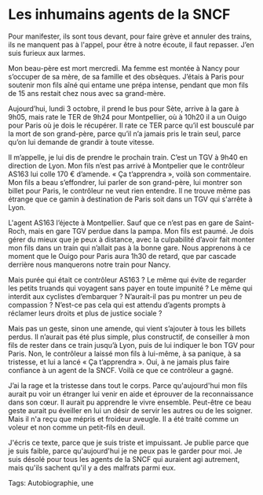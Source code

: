 # Les inhumains agents de la SNCF

Pour manifester, ils sont tous devant, pour faire grève et annuler des trains, ils ne manquent pas à l'appel, pour être à notre écoute, il faut repasser. J’en suis furieux aux larmes.

Mon beau-père est mort mercredi. Ma femme est montée à Nancy pour s’occuper de sa mère, de sa famille et des obsèques. J’étais à Paris pour soutenir mon fils aîné qui entame une prépa intense, pendant que mon fils de 15 ans restait chez nous avec sa grand-mère.

Aujourd’hui, lundi 3 octobre, il prend le bus pour Sète, arrive à la gare à 9h05, mais rate le TER de 9h24 pour Montpellier, où à 10h20 il a un Ouigo pour Paris où je dois le récupérer. Il rate ce TER parce qu’il est bousculé par la mort de son grand-père, parce qu’il n’a jamais pris le train seul, parce qu’on lui demande de grandir à toute vitesse.

Il m’appelle, je lui dis de prendre le prochain train. C’est un TGV à 9h40 en direction de Lyon. Mon fils n’est pas arrivé à Montpelier que le contrôleur AS163 lui colle 170 € d’amende. « Ça t’apprendra », voilà son commentaire. Mon fils a beau s’effondrer, lui parler de son grand-père, lui montrer son billet pour Paris, le contrôleur ne veut rien entendre. Il ne trouve même pas étrange que ce gamin à destination de Paris soit dans un TGV qui s'arrête à Lyon.

L'agent AS163 l’éjecte à Montpellier. Sauf que ce n’est pas en gare de Saint-Roch, mais en gare TGV perdue dans la pampa. Mon fils est paumé. Je dois gérer du mieux que je peux à distance, avec la culpabilité d’avoir fait monter mon fils dans un train qui n’allait pas à la bonne gare. Nous apprenons à ce moment que le Ouigo pour Paris aura 1h30 de retard, que par cascade derrière nous manquerons notre train pour Nancy.

Mais purée qui était ce contrôleur AS163 ? Le même qui évite de regarder les petits truands qui voyagent sans payer en toute impunité ? Le même qui interdit aux cyclistes d’embarquer ? N’aurait-il pas pu montrer un peu de compassion ? N’est-ce pas cela qui est attendu d’agents prompts à réclamer leurs droits et plus de justice sociale ?

Mais pas un geste, sinon une amende, qui vient s’ajouter à tous les billets perdus. Il n’aurait pas été plus simple, plus constructif, de conseiller à mon fils de rester dans ce train jusqu’à Lyon, puis de lui indiquer le bon TGV pour Paris. Non, le contrôleur a laissé mon fils à lui-même, à sa panique, à sa tristesse, et lui a lancé « Ça t’apprendra ». Oui, à ne jamais plus faire confiance à un agent de la SNCF. Voilà ce que ce contrôleur a gagné.

J’ai la rage et la tristesse dans tout le corps. Parce qu'aujourd'hui mon fils aurait pu voir un étranger lui venir en aide et éprouver de la reconnaissance dans son cœur. Il aurait pu apprendre le vivre ensemble. Peut-être ce beau geste aurait pu éveiller en lui un désir de servir les autres ou de les soigner. Mais il n'a reçu que mépris et froideur aveugle. Il a été traité comme un voleur et non comme un petit-fils en deuil.

J'écris ce texte, parce que je suis triste et impuissant. Je publie parce que je suis faible, parce qu'aujourd'hui je ne peux pas le garder pour moi. Je suis désolé pour tous les agents de la SNCF qui auraient agi autrement, mais qu'ils sachent qu'il y a des malfrats parmi eux.

Tags: Autobiographie, une
